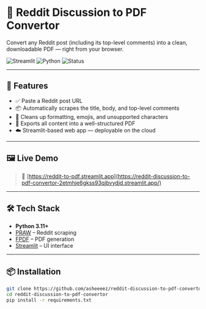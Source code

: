 # 📄 Reddit Discussion to PDF Convertor

Convert any Reddit post (including its top-level comments) into a clean, downloadable PDF — right from your browser.

![Streamlit](https://img.shields.io/badge/Streamlit-Cloud%20App-red?logo=streamlit)
![Python](https://img.shields.io/badge/Python-3.11%2B-blue?logo=python)
![Status](https://img.shields.io/badge/Project-Stable-success)

---

## 🚀 Features

- ✅ Paste a Reddit post URL
- 📦 Automatically scrapes the title, body, and top-level comments
- 🧠 Cleans up formatting, emojis, and unsupported characters
- 📄 Exports all content into a well-structured PDF
- ☁️ Streamlit-based web app — deployable on the cloud

---

## 🖼️ Live Demo

> 🔗 [https://reddit-to-pdf.streamlit.app](https://reddit-discussion-to-pdf-convertor-2etmhje6gkss93qjbvydjd.streamlit.app/)

---

## 🛠️ Tech Stack

- **Python 3.11+**
- [PRAW](https://praw.readthedocs.io/) – Reddit scraping
- [FPDF](https://pyfpdf.github.io/fpdf2/) – PDF generation
- [Streamlit](https://streamlit.io/) – UI interface

---

## 📦 Installation

```bash
git clone https://github.com/asheeeez/reddit-discussion-to-pdf-convertor.git
cd reddit-discussion-to-pdf-convertor
pip install -r requirements.txt
